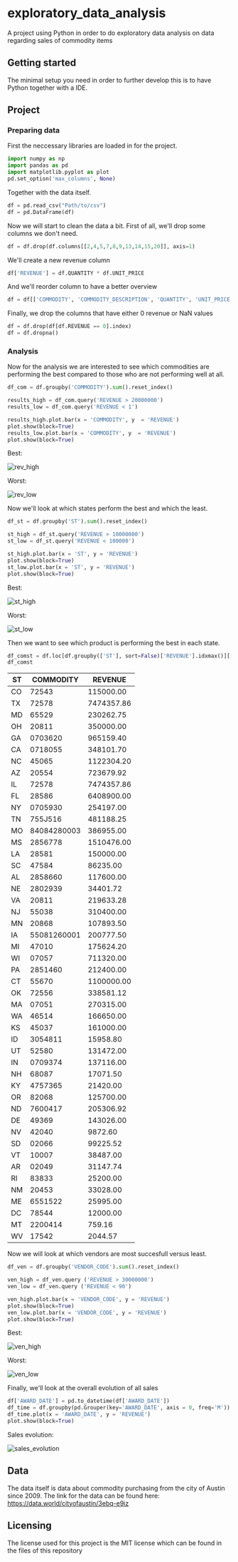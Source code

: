 # exploratory_data_analysis
A project using Python in order to do exploratory data analysis on data regarding sales of commodity items

## Getting started


The minimal setup you need in order to further develop this is to have Python together with a IDE. 


## Project  

### Preparing data

First the neccessary libraries are loaded in for the project.

```python
import numpy as np
import pandas as pd
import matplotlib.pyplot as plot
pd.set_option('max_columns', None)
```

Together with the data itself. 

```python
df = pd.read_csv("Path/to/csv")
df = pd.DataFrame(df)
```

Now we will start to clean the data a bit. First of all, we'll drop some columns we don't need. 

```python
df = df.drop(df.columns[[2,4,5,7,8,9,13,14,15,20]], axis=1)
```

We'll create a new revenue column

```python
df['REVENUE'] = df.QUANTITY * df.UNIT_PRICE
```

And we'll reorder column to have a better overview

```python
df = df[['COMMODITY', 'COMMODITY_DESCRIPTION', 'QUANTITY', 'UNIT_PRICE', 'REVENUE', 'PURCHASE_ORDER', 'AWARD_DATE', 'VENDOR_CODE', 'CITY', 'ST', 'ZIP', 'CTRY']]
```

Finally, we drop the columns that have either 0 revenue or NaN values

```python
df = df.drop(df[df.REVENUE == 0].index)
df = df.dropna()
```
### Analysis

Now for the analysis we are interested to see which commodities are performing the best compared to those who are not performing well at all. 

```python 
df_com = df.groupby('COMMODITY').sum().reset_index()

results_high = df_com.query('REVENUE > 20000000')
results_low = df_com.query('REVENUE < 1')

results_high.plot.bar(x = 'COMMODITY', y  = 'REVENUE')
plot.show(block=True)
results_low.plot.bar(x = 'COMMODITY', y  = 'REVENUE')
plot.show(block=True)
```

Best: 

![rev_high](https://user-images.githubusercontent.com/88779306/182327188-7bef64e6-5a22-4927-9efa-8ebcd7303216.png)

Worst: 

![rev_low](https://user-images.githubusercontent.com/88779306/182327327-eb408b69-d7b9-4ff5-8cb8-18685e2304c9.png)

Now we'll look at which states perform the best and which the least. 

```python 
df_st = df.groupby('ST').sum().reset_index()

st_high = df_st.query('REVENUE > 10000000')
st_low = df_st.query('REVENUE < 100000')

st_high.plot.bar(x = 'ST', y = 'REVENUE')
plot.show(block=True)
st_low.plot.bar(x = 'ST', y = 'REVENUE')
plot.show(block=True)
```

Best: 

![st_high](https://user-images.githubusercontent.com/88779306/182327712-c29e5ac1-48a7-4e0f-a392-545c87133738.png)

Worst:

![st_low](https://user-images.githubusercontent.com/88779306/182327758-300fcc46-a7cd-476e-b6d3-699f58f7f6b1.png)

Then we want to see which product is performing the best in each state. 

```python 
df_comst = df.loc[df.groupby(['ST'], sort=False)['REVENUE'].idxmax()][['ST', 'COMMODITY', 'REVENUE']]
df_comst
```

|ST |	COMMODITY|	REVENUE|
|------|-----|-------|
|CO	|72543|	115000.00|
|TX	|72578|	7474357.86|
|MD	|65529|	230262.75|
|OH	|20811|	350000.00|
|GA	|0703620|	965159.40|
|CA	|0718055|	348101.70|
|NC	|45065	|1122304.20|
|AZ	|20554	|723679.92|
|IL	|72578|	7474357.86|
|FL	|28586|	6408900.00|
|NY	|0705930|	254197.00|
|TN	|755J516|	481188.25|
|MO	|84084280003|	386955.00|
|MS	|2856778|	1510476.00|
|LA	|28581|	150000.00|
|SC	|47584|	86235.00|
|AL	|2858660|	117600.00|
|NE	|2802939|	34401.72|
|VA	|20811|	219633.28|
|NJ	|55038|	310400.00|
|MN	|20868|	107893.50|
|IA	|55081260001|	200777.50|
|MI	|47010|	175624.20|
|WI	|07057|	711320.00|
|PA	|2851460|	212400.00|
|CT	|55670|	1100000.00|
|OK	|72556|	338581.12|
|MA	|07051|	270315.00|
|WA	|46514|	166650.00|
|KS	|45037|	161000.00|
|ID	|3054811|	15958.80|
|UT	|52580|	131472.00|
|IN	|0709374|	137116.00|
|NH	|68087|	17071.50|
|KY	|4757365|	21420.00|
|OR	|82068|	125700.00|
|ND	|7600417|	205306.92|
|DE	|49369|	143026.00|
|NV|	42040|	9872.60|
|SD	|02066|	99225.52|
|VT	|10007|	38487.00|
|AR	|02049|	31147.74|
|RI	|83833|	25200.00|
|NM	|20453|	33028.00|
|ME	|6551522|	25995.00|
|DC	|78544|	12000.00|
|MT	|2200414|	759.16|
|WV|	17542|	2044.57|

Now we will look at which vendors are most succesfull versus least. 

```python
df_ven = df.groupby('VENDOR_CODE').sum().reset_index()

ven_high = df_ven.query ('REVENUE > 30000000')
ven_low = df_ven.query ('REVENUE < 90')

ven_high.plot.bar(x = 'VENDOR_CODE', y = 'REVENUE')
plot.show(block=True)
ven_low.plot.bar(x = 'VENDOR_CODE', y = 'REVENUE')
plot.show(block=True)
```

Best: 

![ven_high](https://user-images.githubusercontent.com/88779306/182332279-ac74b07e-62c7-4887-84dd-f13ef7f4e994.png)

Worst:

![ven_low](https://user-images.githubusercontent.com/88779306/182332319-92104496-c7c1-49b1-bb34-b05ba4958786.png)

Finally, we'll look at the overall evolution of all sales

```python
df['AWARD_DATE'] = pd.to_datetime(df['AWARD_DATE'])
df_time = df.groupby(pd.Grouper(key='AWARD_DATE', axis = 0, freq='M')).sum().reset_index()
df_time.plot(x = 'AWARD_DATE', y = 'REVENUE')
plot.show(block=True)
```

Sales evolution:

![sales_evolution](https://user-images.githubusercontent.com/88779306/182332605-24cfeb00-345b-4560-954a-9adce23ce17c.png)



	



## Data

The data itself is data about commodity purchasing from the city of Austin since 2009. The link for the data can be found here: https://data.world/cityofaustin/3ebq-e9iz

## Licensing

The license used for this project is the MIT license which can be found in the files of this repository
